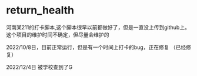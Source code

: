 # return_health
河南某211的打卡脚本,这个脚本很早以前都做好了，但是一直没上传到github上。这个项目的维护时间不确定，但尽量会维护的


2022/10/8日，目前正常运行，但是有一个时间上打卡的bug，正在修复 （已经修复）




2022/12/4日  被学校查到了G
